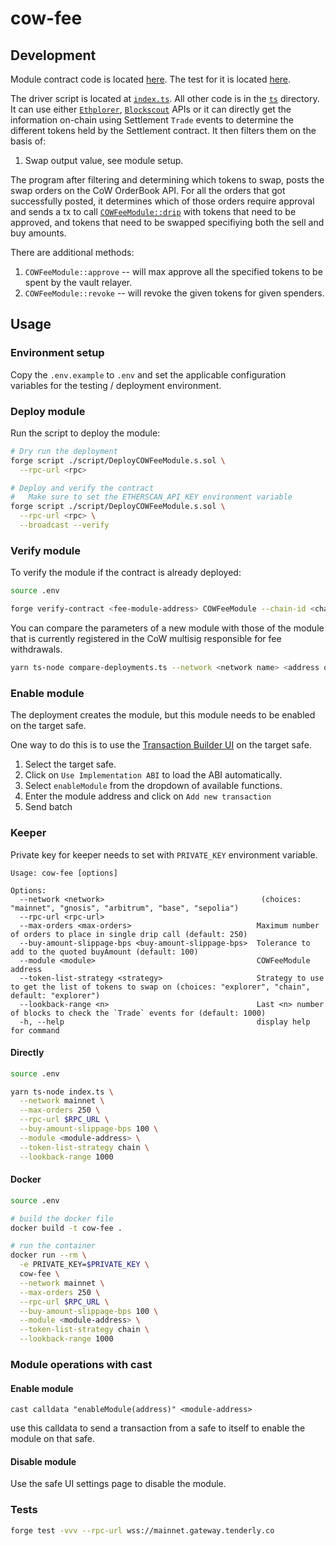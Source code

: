 # cow-fee

## Development

Module contract code is located [here](./src/COWFeeModule.sol). The test for it
is located [here](./test/COWFeeModule.t.sol).

The driver script is located at [`index.ts`](./index.ts). All other code is in the [`ts`](./ts)
directory. It can use either [`Ethplorer`](https://ethplorer.io), [`Blockscout`](https://gnosis.blockscout.com) APIs or it can directly get the information on-chain using Settlement `Trade` events to determine the different tokens held by the Settlement contract. It then filters them on the basis of:

1. Swap output value, see module setup.

The program after filtering and determining which tokens to swap, posts the swap orders on the CoW OrderBook API.
For all the orders that got successfully posted, it determines which of those orders require approval
and sends a tx to call [`COWFeeModule::drip`](./src/COWFeeModule.sol) with tokens that need to be approved, and
tokens that need to be swapped specifiying both the sell and buy amounts.

There are additional methods:

1. `COWFeeModule::approve` -- will max approve all the specified tokens to be spent by the vault relayer.
2. `COWFeeModule::revoke` -- will revoke the given tokens for given spenders.

## Usage

### Environment setup

Copy the `.env.example` to `.env` and set the applicable configuration variables for the testing / deployment environment.

### Deploy module

Run the script to deploy the module:

```sh
# Dry run the deployment
forge script ./script/DeployCOWFeeModule.s.sol \
  --rpc-url <rpc>

# Deploy and verify the contract
#   Make sure to set the ETHERSCAN_API_KEY environment variable
forge script ./script/DeployCOWFeeModule.s.sol \
  --rpc-url <rpc> \
  --broadcast --verify
```

### Verify module

To verify the module if the contract is already deployed:

```sh
source .env

forge verify-contract <fee-module-address> COWFeeModule --chain-id <chain-id> --etherscan-api-key $ETHERSCAN_API_KEY --constructor-args $(cast abi-encode "constructor(address,address,address,address,bytes32,address,uint256)" $SETTLEMENT $TARGET_SAFE $WRAPPED_NATIVE_TOKEN $KEEPER $APP_DATA $RECEIVER $MIN_OUT)
```

You can compare the parameters of a new module with those of the module that is currently registered in the CoW multisig responsible for fee withdrawals.

```sh
yarn ts-node compare-deployments.ts --network <network name> <address of the newly deployed module>
```

### Enable module

The deployment creates the module, but this module needs to be enabled on the target safe.

One way to do this is to use the [Transaction Builder UI](https://app.safe.global/share/safe-app?appUrl=https%3A%2F%2Fapps-portal.safe.global%2Ftx-builder) on the target safe.

1. Select the target safe.
2. Click on `Use Implementation ABI` to load the ABI automatically.
3. Select `enableModule` from the dropdown of available functions.
4. Enter the module address and click on `Add new transaction`
5. Send batch

### Keeper

Private key for keeper needs to set with `PRIVATE_KEY` environment
variable.

```
Usage: cow-fee [options]

Options:
  --network <network>                                   (choices: "mainnet", "gnosis", "arbitrum", "base", "sepolia")
  --rpc-url <rpc-url>
  --max-orders <max-orders>                            Maximum number of orders to place in single drip call (default: 250)
  --buy-amount-slippage-bps <buy-amount-slippage-bps>  Tolerance to add to the quoted buyAmount (default: 100)
  --module <module>                                    COWFeeModule address
  --token-list-strategy <strategy>                     Strategy to use to get the list of tokens to swap on (choices: "explorer", "chain", default: "explorer")
  --lookback-range <n>                                 Last <n> number of blocks to check the `Trade` events for (default: 1000)
  -h, --help                                           display help for command
```

#### Directly

```sh
source .env

yarn ts-node index.ts \
  --network mainnet \
  --max-orders 250 \
  --rpc-url $RPC_URL \
  --buy-amount-slippage-bps 100 \
  --module <module-address> \
  --token-list-strategy chain \
  --lookback-range 1000
```

#### Docker

```sh
source .env

# build the docker file
docker build -t cow-fee .

# run the container
docker run --rm \
  -e PRIVATE_KEY=$PRIVATE_KEY \
  cow-fee \
  --network mainnet \
  --max-orders 250 \
  --rpc-url $RPC_URL \
  --buy-amount-slippage-bps 100 \
  --module <module-address> \
  --token-list-strategy chain \
  --lookback-range 1000
```

### Module operations with cast

#### Enable module

```
cast calldata "enableModule(address)" <module-address>
```

use this calldata to send a transaction from a safe to itself to enable the module on that safe.

#### Disable module

Use the safe UI settings page to disable the module.

### Tests

```sh
forge test -vvv --rpc-url wss://mainnet.gateway.tenderly.co
```
